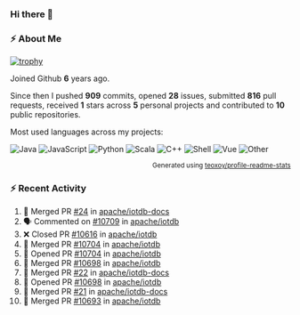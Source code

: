 ### Hi there 👋

### :zap: About Me

[![trophy](https://github-profile-trophy.vercel.app/?username=HTHou&theme=onedark)](https://github.com/ryo-ma/github-profile-trophy)
   
Joined Github **6** years ago.

Since then I pushed **909** commits, opened **28** issues, submitted **816** pull requests, received **1** stars across **5** personal projects and contributed to **10** public repositories.

Most used languages across my projects:

![Java](https://img.shields.io/static/v1?style=flat-square&label=%E2%A0%80&color=555&labelColor=%23b07219&message=Java%EF%B8%B194.4%25)
![JavaScript](https://img.shields.io/static/v1?style=flat-square&label=%E2%A0%80&color=555&labelColor=%23f1e05a&message=JavaScript%EF%B8%B11.4%25)
![Python](https://img.shields.io/static/v1?style=flat-square&label=%E2%A0%80&color=555&labelColor=%233572A5&message=Python%EF%B8%B10.7%25)
![Scala](https://img.shields.io/static/v1?style=flat-square&label=%E2%A0%80&color=555&labelColor=%23c22d40&message=Scala%EF%B8%B10.6%25)
![C++](https://img.shields.io/static/v1?style=flat-square&label=%E2%A0%80&color=555&labelColor=%23f34b7d&message=C%2B%2B%EF%B8%B10.6%25)
![Shell](https://img.shields.io/static/v1?style=flat-square&label=%E2%A0%80&color=555&labelColor=%2389e051&message=Shell%EF%B8%B10.4%25)
![Vue](https://img.shields.io/static/v1?style=flat-square&label=%E2%A0%80&color=555&labelColor=%2341b883&message=Vue%EF%B8%B10.3%25)
![Other](https://img.shields.io/static/v1?style=flat-square&label=%E2%A0%80&color=555&labelColor=%23ededed&message=Other%EF%B8%B11.2%25)

<p align="right"><sub>Generated using <a href="https://github.com/marketplace/actions/profile-readme-stats">teoxoy/profile-readme-stats</a></sub></p>


<!--![](https://github.com/HTHou/HTHou/blob/output/github-contribution-grid-snake.svg)-->

<!--![Haonan Hou's github stats](https://github-readme-stats.vercel.app/api?username=HTHou&count_private=true&show_icons=true&theme=onedark)-->

<!--![Haonan Hou's wakatime stats](https://github-readme-stats.vercel.app/api/wakatime?username=HTHou&layout=compact&theme=onedark)-->

<!--![Top Langs](https://github-readme-stats.vercel.app/api/top-langs/?username=HTHou&theme=onedark&layout=compact)-->

### :zap: Recent Activity
<!--START_SECTION:activity-->
1. 🎉 Merged PR [#24](https://github.com/apache/iotdb-docs/pull/24) in [apache/iotdb-docs](https://github.com/apache/iotdb-docs)
2. 🗣 Commented on [#10709](https://github.com/apache/iotdb/pull/10709#issuecomment-1655234719) in [apache/iotdb](https://github.com/apache/iotdb)
3. ❌ Closed PR [#10616](https://github.com/apache/iotdb/pull/10616) in [apache/iotdb](https://github.com/apache/iotdb)
4. 🎉 Merged PR [#10704](https://github.com/apache/iotdb/pull/10704) in [apache/iotdb](https://github.com/apache/iotdb)
5. 💪 Opened PR [#10704](https://github.com/apache/iotdb/pull/10704) in [apache/iotdb](https://github.com/apache/iotdb)
6. 🎉 Merged PR [#10698](https://github.com/apache/iotdb/pull/10698) in [apache/iotdb](https://github.com/apache/iotdb)
7. 🎉 Merged PR [#22](https://github.com/apache/iotdb-docs/pull/22) in [apache/iotdb-docs](https://github.com/apache/iotdb-docs)
8. 💪 Opened PR [#10698](https://github.com/apache/iotdb/pull/10698) in [apache/iotdb](https://github.com/apache/iotdb)
9. 🎉 Merged PR [#21](https://github.com/apache/iotdb-docs/pull/21) in [apache/iotdb-docs](https://github.com/apache/iotdb-docs)
10. 🎉 Merged PR [#10693](https://github.com/apache/iotdb/pull/10693) in [apache/iotdb](https://github.com/apache/iotdb)
<!--END_SECTION:activity-->

<!--
**HTHou/HTHou** is a ✨ _special_ ✨ repository because its `README.md` (this file) appears on your GitHub profile.

Here are some ideas to get you started:

- 🔭 I’m currently working on ...
- 🌱 I’m currently learning ...
- 👯 I’m looking to collaborate on ...
- 🤔 I’m looking for help with ...
- 💬 Ask me about ...
- 📫 How to reach me: ...
- 😄 Pronouns: ...
- ⚡ Fun fact: ...
-->
